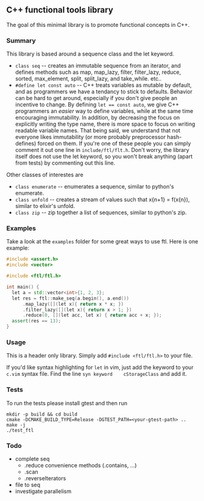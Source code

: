 ## C++ functional tools library

The goal of this minimal library is to promote functional concepts in C++.

### Summary

This library is based around a sequence class and the let keyword.

- `class seq` -- creates an immutable sequence from an iterator, and defines
methods such as map, map_lazy, filter, filter_lazy, reduce, sorted, max_element,
split, split_lazy, and take_while.
etc..
- `#define let const auto` -- C++ treats variables as mutable by default, and
as programmers we have a tendancy to stick to defaults. Behavior can be hard to
get around, especially if you don't give people an incentive to change. By
defining `let == const auto`, we give C++ programmers an _easier_ way
to define variables, while at the same time encouraging immutability.
In addition, by decreasing the focus on explicitly writing the type name,
there is more space to focus on writing readable variable names. That being
said, we understand that not everyone likes immutability (or more probably
preprocessor hash-defines) forced on them. If you're one of these people you can
simply comment it out one line in `include/ftl/flt.h`. Don't worry, the library
itself does not use the let keyword, so you won't break anything (apart from
tests) by commenting out this line.

Other classes of interestes are
- `class enumerate` -- enumerates a sequence, similar to python's enumerate.
- `class unfold` -- creates a stream of values such that x{n+1} = f(x{n}),
similar to elixir's unfold.
- `class zip` -- zip together a list of sequences, similar to python's zip.

### Examples

Take a look at the `examples` folder for some great ways to use ftl. Here is
one example:

``` c++
#include <assert.h>
#include <vector>

#include <ftl/ftl.h>

int main() {
  let a = std::vector<int>{1, 2, 3};
  let res = ftl::make_seq(a.begin(), a.end())
      .map_lazy([](let x){ return x * x; })
      .filter_lazy([](let x){ return x > 1; })
      .reduce(0, [](let acc, let x) { return acc + x; });
  assert(res == 13);
}
```

### Usage

This is a header only library. Simply add `#include <ftl/ftl.h>` to your file.

If you'd like syntax highlighting for `let` in vim, just add the keyword to
your `c.vim` syntax file. Find the line `syn keyword	cStorageClass` and add
it.

### Tests

To run the tests please install gtest and then run

```
mkdir -p build && cd build
cmake -DCMAKE_BUILD_TYPE=Release -DGTEST_PATH=<your-gtest-path> ..
make -j
./test_ftl
```

### Todo
- complete seq
  - .reduce convenience methods (.contains, ...)
  - .scan
  - .reverseIterators
- file to seq
- investigate parallelism


